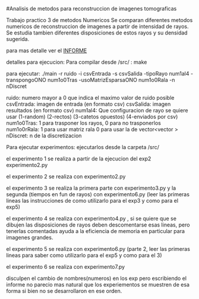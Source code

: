 #Analisis de metodos para reconstruccion de imagenes tomograficas

Trabajo practico 3 de metodos Numericos
Se comparan diferentes metodos numericos de reconstruccion de imagenes a partir de intensidad de rayos. Se estudia tambien diferentes disposiciones de estos rayos y su densidad sugerida.

para mas detalle ver el [INFORME](https://gitlab.com/atun/xrays-metodosnumericos/blob/master/tp3-metnum.pdf)



detalles para ejecucion:
Para compilar desde /src/   :
make

para ejecutar:
./main -r ruido -i csvEntrada -s csvSalida -tipoRayo num1al4 -transpongoONO num1o0Tras -usoMatrizEsparsaONO num1o0Rala -n nDiscret

ruido: numero mayor a 0 que indica el maximo valor de ruido posible
csvEntrada:  imagen de entrada (en formato csv)
csvSalida: imagen resultados (en formato csv)
num1al4: Que configuracion de rayo se quiere usar (1-random) (2-rectos) (3-catetos opuestos) (4-enviados por csv)
num1o0Tras: 1 para trasponer los rayos, 0 para no trasponerlos
num1o0rRala: 1 para usar matriz rala 0 para usar la de vector<vector<double> >
nDiscret: n de la discretizacion

Para ejecutar experimentos:
ejecutarlos desde la carpeta /src/

el experimento 1 se realiza a partir de la ejecucion del exp2 experimento2.py

el experimento 2 se realiza con experimento2.py

el experimento 3 se realiza la primera parte con experimento3.py y la segunda (tiempos en fun de rayos) con experimento6.py (leer las primeras lineas las instrucciones de como utilizarlo para el exp3 y como para el exp5)

el experimento 4 se realiza con experimento4.py , si se quiere que se dibujen las disposiciones de rayos deben descomentarse esas lineas, pero tenerlas comentadas ayuda a la eficiencia de memoria en particular para imagenes grandes.

el experimento 5 se realiza con experimento6.py (parte 2, leer las primeras lineas para saber como utilizarlo para el exp5 y como para el 3)

el experimento 6 se realiza con experimento7.py

disculpen el cambio de nombres(numeros) en los exp  pero escribiendo el informe no parecio mas natural que los experiementos se muestren de esa forma si bien no se desarrollaron en ese orden.
